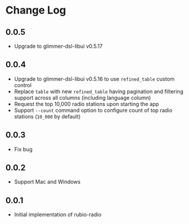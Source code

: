 # Change Log

## 0.0.5

- Upgrade to glimmer-dsl-libui v0.5.17

## 0.0.4

- Upgrade to glimmer-dsl-libui v0.5.16 to use `refined_table` custom control
- Replace `table` with new `refined_table` having pagination and filtering support across all columns (including language column)
- Request the top 10,000 radio stations upon starting the app
- Support `--count` command option to configure count of top radio stations (`10_000` by default)

## 0.0.3

- Fix bug

## 0.0.2

- Support Mac and Windows

## 0.0.1

- Initial implementation of rubio-radio
